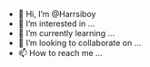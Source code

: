 - 👋 Hi, I’m @Harrsiboy
- 👀 I’m interested in ...
- 🌱 I’m currently learning ...
- 💞️ I’m looking to collaborate on ...
- 📫 How to reach me ...

<!---
Harrsiboy/Harrsiboy is a ✨ special ✨ repository because its `README.md` (this file) appears on your GitHub profile.
You can click the Preview link to take a look at your changes.
--->
